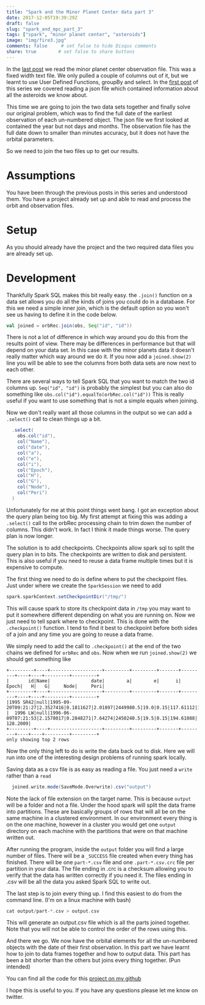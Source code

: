 ```yaml
---
title: "Spark and the Minor Planet Center data part 3"
date: 2017-12-05T19:39:29Z
draft: false
slug: "spark_and_mpc_part_3"
tags: ["spark", "minor planet center", "asteroids"]
image: "img/fire3.jpg" 
comments: false     # set false to hide Disqus comments
share: true        # set false to share buttons
---
```


In the [last post](/post/spark_and_mpc_part_2) we read the minor planet center observation file. This was a fixed width text file. We only pulled a couple of columns out of it, but we learnt to use User Defined Functions, groupBy and select. In the [first post](/post/spark_and_mpc) of this series we covered reading a json file which contained information about all the asteroids we know about.

This time we are going to join the two data sets together and finally solve our original problem, which was to find the full date of the earliest observation of each un-numbered object. The json file we first looked at contained the year but not days and months. The observation file has the full date down to smaller than minutes accuracy, but it does not have the orbital parameters.

So we need to join the two files up to get our results.

# Assumptions

You have been through the previous posts in this series and understood them. You have a project already set up and able to read and process the orbit and observation files.

# Setup

As you should already have the project and the two required data files you are already set up.

# Development

Thankfully Spark SQL makes this bit really easy. the `.join()` function on a data set allows you do all the kinds of joins you could do in a database. For this we need a simple inner join, which is the default option so you won't see us having to define it in the code below.

```scala
val joined = orbRec.join(obs, Seq("id", "id"))
```

There is not a lot of difference in which way around you do this from the results point of view. There may be differences in performance but that will depend on your data set. In this case with the minor planets data it doesn't really matter which way around we do it. If you now add a `joined.show(2)` line you will be able to see the columns from both data sets are now next to each other.

There are several ways to tell Spark SQL that you want to match the two id columns up. `Seq("id", "id")` is probably the simplest but you can also do something like `obs.col("id").equalTo(orbRec.col("id"))` This is really useful if you want to use something that is not a simple equals when joining.

Now we don't really want all those columns in the output so we can add a `.select()` call to clean things up a bit.

```scala
  .select(
    obs.col("id"),
    col("Name"),
    col("date"),
    col("a"),
    col("e"),
    col("i"),
    col("Epoch"),
    col("H"),
    col("G"),
    col("Node"),
    col("Peri")
  )
```

Unfortunately for me at this point things went bang. I got an exception about the query plan being too big. My first attempt at fixing this was adding a `.select()` call to the orbRec processing chain to trim down the number of columns. This didn't work. In fact I think it made things worse. The query plan is now longer.

The solution is to add checkpoints. Checkpoints allow spark sql to split the query plan in to bits. The checkpoints are written to disk and persistent. This is also useful if you need to reuse a data frame multiple times but it is expensive to compute.

The first thing we need to do is define where to put the checkpoint files. Just under where we create the `SparkSession` we need to add

```scala
spark.sparkContext.setCheckpointDir("/tmp/")
```

This will cause spark to store its checkpoint data in `/tmp` you may want to put it somewhere different depending on what you are running on. Now we just need to tell spark where to checkpoint. This is done with the `.checkpoint()` function. I tend to find it best to checkpoint before both sides of a join and any time you are going to reuse a data frame.

We simply need to add the call to `.checkpoint()` at the end of the two chains we defined for `orbRec` and `obs`. Now when we run `joined.show(2)` we should get something like

```text
+---------+----+-------------------+---------+---------+-------+---------+----+----+---------+---------+
|       id|Name|               date|        a|        e|      i|    Epoch|   H|   G|     Node|     Peri|
+---------+----+-------------------+---------+---------+-------+---------+----+----+---------+---------+
|1995 SR42|null|1995-09-20T09:21:27|2.3527416|0.1811627|2.01897|2449980.5|19.0|0.15|117.61112|171.74016|
|  1996 LW|null|1996-06-09T07:21:53|2.1578017|0.2848271|7.64274|2450240.5|19.5|0.15|194.61088| 128.2009|
+---------+----+-------------------+---------+---------+-------+---------+----+----+---------+---------+
only showing top 2 rows
```

Now the only thing left to do is write the data back out to disk. Here we will run into one of the interesting design problems of running spark locally.

Saving data as a csv file is as easy as reading a file. You just need a `write` rather than a `read`

```scala
  joined.write.mode(SaveMode.Overwrite).csv("output")
```

Note the lack of file extension on the target name. This is because `output` will be a folder and not a file. Under the hood spark will split the data frame into partitions. These are basically groups of rows that will all be on the same machine in a clustered environment. In our environment every thing is on the one machine, however in a cluster you would get one `output` directory on each machine with the partitions that were on that machine written out.

After running the program, inside the `output` folder you will find a large number of files. There will be a `_SUCCESS` file created when every thing has finished. There will be one `part-*.csv` file and one `.part-*.csv.crc` file per partition in your data. The file ending in .crc is a checksum allowing you to verify that the data has written correctly if you need it. The files ending in .csv will be all the data you asked Spark SQL to write out.

The last step is to join every thing up. I find this easiest to do from the command line. (I'm on a linux machine with bash)

```scala
cat output/part-*.csv > output.csv
```

This will generate an output.csv file which is all the parts joined together. Note that you will not be able to control the order of the rows using this.

And there we go. We now have the orbital elements for all the un-numbered objects with the date of their first observation. In this part we have learnt how to join to data frames together and how to output data. This part has been a bit shorter than the others but joins every thing together. (Pun intended)

You can find all the code for this [project on my github](https://github.com/wselwood/orbitdates)

I hope this is useful to you. If you have any questions please let me know on twitter.